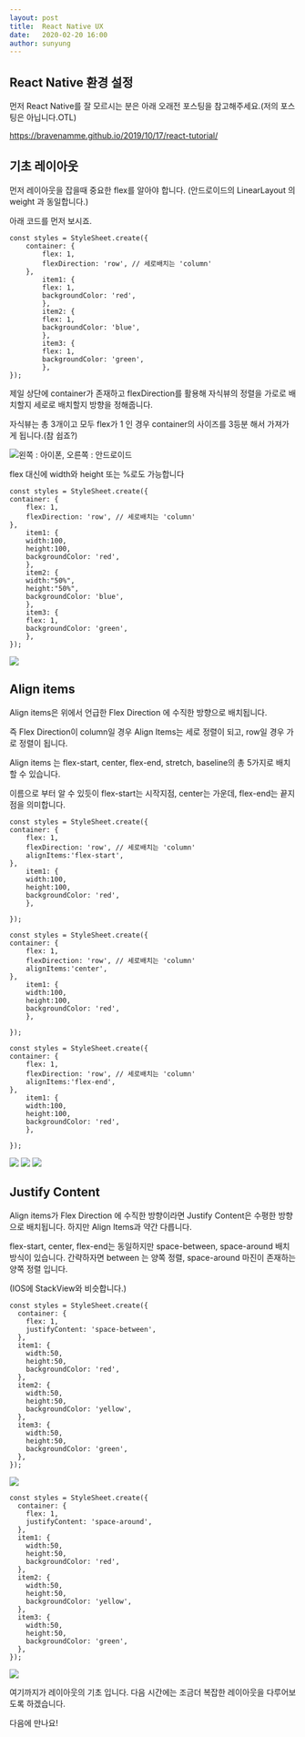 ```yaml
---
layout: post
title:  React Native UX
date:   2020-02-20 16:00
author: sunyung
---
```

## React Native 환경 설정
먼저 React Native를 잘 모르시는 분은 아래 오래전 포스팅을 참고해주세요.(저의 포스팅은 아닙니다.OTL)

<https://bravenamme.github.io/2019/10/17/react-tutorial/>



## 기초 레이아웃
먼저 레이아웃을 잡을때 중요한 flex를 알아야 합니다. (안드로이드의 LinearLayout 의  weight 과 동일합니다.)

아래 코드를 먼저 보시죠.

    const styles = StyleSheet.create({
        container: {
            flex: 1,
            flexDirection: 'row', // 세로배치는 'column'
        },
            item1: {
            flex: 1,
            backgroundColor: 'red',
            },
            item2: {
            flex: 1,
            backgroundColor: 'blue',
            },
            item3: {
            flex: 1,
            backgroundColor: 'green',
            },
    });
    
제일 상단에 container가 존재하고 flexDirection를 활용해 자식뷰의 정렬을 가로로  배치할지 세로로 배치할지 방향을 정해줍니다.

자식뷰는 총 3개이고 모두 flex가 1 인 경우 container의 사이즈를 3등분 해서 가져가게 됩니다.(참 쉽죠?)

![왼쪽 : 아이폰, 오른쪽 : 안드로이드](/files/posts/202003041202.png)

flex 대신에 width와 height 또는 %로도 가능합니다

    const styles = StyleSheet.create({
    container: {
        flex: 1,
        flexDirection: 'row', // 세로배치는 'column'
    },
        item1: {
        width:100,
        height:100,
        backgroundColor: 'red',
        },
        item2: {
        width:"50%",
        height:"50%",
        backgroundColor: 'blue',
        },
        item3: {
        flex: 1,
        backgroundColor: 'green',
        },
    });

![](/files/posts/202003041439.png)

## Align items

Align items은 위에서 언급한 Flex Direction 에 수직한 방향으로 배치됩니다. 

즉 Flex Direction이 column일 경우 Align Items는 세로 정렬이 되고, row일 경우 가로 정렬이 됩니다.

Align items 는 flex-start, center, flex-end, stretch, baseline의 총 5가지로 배치할 수 있습니다.

이름으로 부터 알 수 있듯이 flex-start는 시작지점, center는 가운데, flex-end는 끝지점을 의미합니다.

    const styles = StyleSheet.create({
    container: {
        flex: 1,
        flexDirection: 'row', // 세로배치는 'column'
        alignItems:'flex-start',
    },
        item1: {
        width:100,
        height:100,
        backgroundColor: 'red',
        },

    });

    const styles = StyleSheet.create({
    container: {
        flex: 1,
        flexDirection: 'row', // 세로배치는 'column'
        alignItems:'center',
    },
        item1: {
        width:100,
        height:100,
        backgroundColor: 'red',
        },

    });

    const styles = StyleSheet.create({
    container: {
        flex: 1,
        flexDirection: 'row', // 세로배치는 'column'
        alignItems:'flex-end',
    },
        item1: {
        width:100,
        height:100,
        backgroundColor: 'red',
        },

    });
    
![](/files/posts/202003041522.png)
![](/files/posts/202003041523.png)
![](/files/posts/202003041524.png)

## Justify Content
Align items가 Flex Direction 에 수직한 방향이라면 Justify Content은 수평한 방향으로 배치됩니다. 
하지만  Align Items과 약간 다릅니다.

flex-start, center, flex-end는 동일하지만 space-between, space-around 배치 방식이 있습니다.
간략하자면 between 는 양쪽 정렬, space-around 마진이 존재하는 양쪽 정렬 입니다.

(IOS에 StackView와 비슷합니다.)

    const styles = StyleSheet.create({
      container: {
        flex: 1,
        justifyContent: 'space-between',
      },
      item1: {
        width:50,
        height:50,
        backgroundColor: 'red',
      },
      item2: {
        width:50,
        height:50,
        backgroundColor: 'yellow',
      },
      item3: {
        width:50,
        height:50,
        backgroundColor: 'green',
      },
    });

![](/files/posts/202003041525.png)

    const styles = StyleSheet.create({
      container: {
        flex: 1,
        justifyContent: 'space-around',
      },
      item1: {
        width:50,
        height:50,
        backgroundColor: 'red',
      },
      item2: {
        width:50,
        height:50,
        backgroundColor: 'yellow',
      },
      item3: {
        width:50,
        height:50,
        backgroundColor: 'green',
      },
    });

![](/files/posts/202003041526.png)

여기까지가 레이아웃의 기초 입니다.
다음 시간에는 조금더 복잡한 레이아웃을 다루어보도록 하겠습니다.

다음에 만나요!
